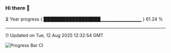 ### Hi there 👋

⏳ Year progress { ██████████████████▁▁▁▁▁▁▁▁▁▁▁▁ } 61.24 %

---

⏰ Updated on Tue, 12 Aug 2025 12:32:54 GMT

![Progress Bar CI](https://github.com/liununu/liununu/workflows/Progress%20Bar%20CI/badge.svg)
